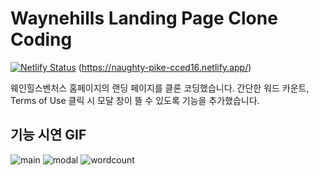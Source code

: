 # Waynehills Landing Page Clone Coding

[![Netlify Status](https://api.netlify.com/api/v1/badges/5963d50d-ecc2-4ffd-84cf-40d4869bd3b4/deploy-status)](https://app.netlify.com/sites/naughty-pike-cced16/deploys)
(https://naughty-pike-cced16.netlify.app/)

웨인힐스벤처스 홈페이지의 랜딩 페이지를 클론 코딩했습니다. 간단한 워드 카운트, Terms of Use 클릭 시 모달 창이 뜰 수 있도록 기능을 추가했습니다.

## 기능 시연 GIF

![main](https://user-images.githubusercontent.com/71304578/132903454-7c0676d0-4256-431c-9c13-197e3cb113c0.gif)
![modal](https://user-images.githubusercontent.com/71304578/132903471-49e1b06d-5544-406b-9f0b-99120064c19e.gif)
![wordcount](https://user-images.githubusercontent.com/71304578/132903478-650178c7-2abb-41a3-84ed-875664052165.gif)
